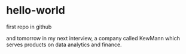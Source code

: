 # hello-world
first repo in github

and tomorrow in my next interview, a company called KewMann which serves products on data analytics and finance.
